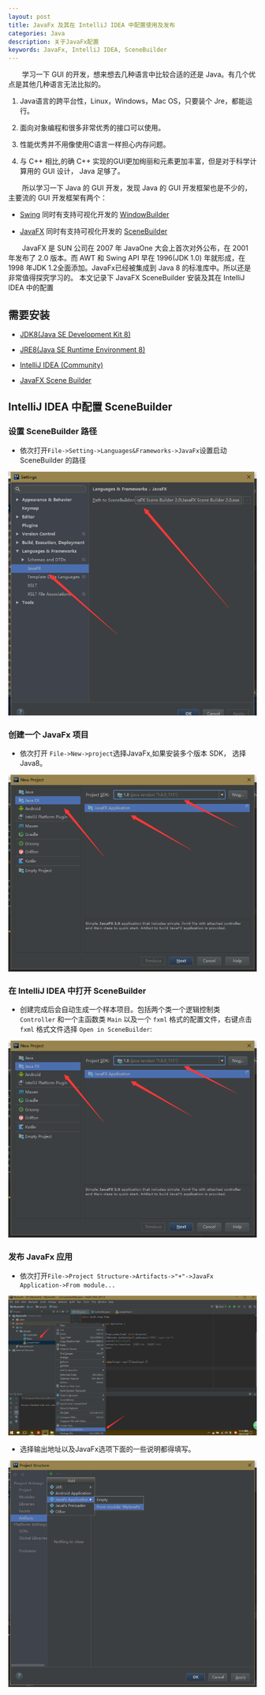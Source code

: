 ```yaml
---
layout: post
title: JavaFx 及其在 IntelliJ IDEA 中配置使用及发布
categories: Java
description: 关于JavaFx配置
keywords: JavaFx, IntelliJ IDEA, SceneBuilder
---
```


　　学习一下 GUI 的开发，想来想去几种语言中比较合适的还是 Java。有几个优点是其他几种语言无法比拟的。

1. Java语言的跨平台性，Linux，Windows，Mac OS，只要装个 Jre，都能运行。

2. 面向对象编程和很多非常优秀的接口可以使用。

3. 性能优秀并不用像使用C语言一样担心内存问题。

4. 与 C\++ 相比,的确 C\++ 实现的GUI更加绚丽和元素更加丰富，但是对于科学计算用的 GUI 设计， Java 足够了。

　　所以学习一下 Java 的 GUI 开发，发现 Java 的 GUI 开发框架也是不少的，主要流的 GUI 开发框架有两个：

* [Swing](https://docs.oracle.com/javase/tutorial/uiswing/) 同时有支持可视化开发的 [WindowBuilder](https://eclipse.org/windowbuilder/)

* [JavaFX](http://docs.oracle.com/javase/8/javase-clienttechnologies.htm) 同时有支持可视化开发的 [SceneBuilder](http://www.oracle.com/technetwork/java/javase/downloads/sb2download-2177776.html)

　　JavaFX 是 SUN 公司在 2007 年 JavaOne 大会上首次对外公布，在 2001 年发布了 2.0 版本。而 AWT 和 Swing API 早在 1996(JDK 1.0) 年就形成，在 1998 年JDK 1.2全面添加。JavaFx已经被集成到 Java 8 的标准库中。所以还是非常值得探究学习的。
本文记录下 JavaFX SceneBuilder 安装及其在 IntelliJ IDEA 中的配置

## 需要安装
* [JDK8(Java SE Development Kit 8)](http://www.oracle.com/technetwork/java/javase/downloads/jdk8-downloads-2133151.html)

* [JRE8(Java SE Runtime Environment 8)](http://www.oracle.com/technetwork/java/javase/downloads/jre8-downloads-2133155.html)

* [IntelliJ IDEA (Community)](https://www.jetbrains.com/idea/download/#section=windows)

* [JavaFX Scene Builder](http://www.oracle.com/technetwork/java/javase/downloads/sb2download-2177776.html)

## IntelliJ IDEA 中配置 SceneBuilder
  
### 设置 SceneBuilder 路径

* 依次打开`File->Setting->Languages&Frameworks->JavaFx`设置启动 SceneBuilder 的路径

![fig1](/images/posts/java/javafx_install_fig1.png)

### 创建一个 JavaFx 项目

* 依次打开 `File->New->project`选择JavaFx,如果安装多个版本 SDK， 选择 Java8。

![fig2](/images/posts/java/javafx_install_fig2.png)

### 在 IntelliJ IDEA 中打开 SceneBuilder

* 创建完成后会自动生成一个样本项目。包括两个类一个逻辑控制类 `Controller` 和一个主函数类 `Main` 以及一个 `fxml` 格式的配置文件，右键点击 `fxml` 格式文件选择 `Open in SceneBuilder`:

![fig3](/images/posts/java/javafx_install_fig2.png)


### 发布 JavaFx 应用

* 依次打开`File->Project Structure->Artifacts->"+"->JavaFx Application->From module...`

![fig4](/images/posts/java/javafx_install_fig3.png)

* 选择输出地址以及JavaFx选项下面的一些说明都得填写。

![fig5](/images/posts/java/javafx_install_fig4.png)
  
  